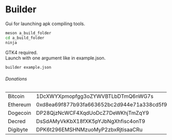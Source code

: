 # Builder
Gui for launching apk compiling tools.
```sh
meson a_build_folder
cd a_build_folder
ninja
```
GTK4 required.\
Launch with one argument like in example.json.
```sh
builder example.json
```
###### Donations
|          |                                            |
|----------|--------------------------------------------|
| Bitcoin  | 1DcXWYXpmopfgg3oZYWVBTLbDTmQ6nWG7s         |
| Ethereum | 0xd8ea69f877b93fa663652bc2d944e71a338cd5f9 |
| Dogecoin | DP28QjzNcWCF4XqdUoDcZ7DeWKhjTmZqY9         |
| Decred   | DsSdAMyVkKbX18fXK5pYJbNgXhfisc4onT9        |
| Digibyte | DPK6t296EMSHNMzuoMyP2zbxRjtisaaCRu         |